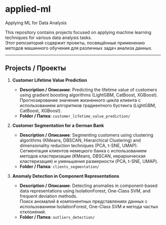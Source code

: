 # applied-ml  
Applying ML for Data Analysis  

This repository contains projects focused on applying machine learning techniques for various data analysis tasks.  
Этот репозиторий содержит проекты, посвящённые применению методов машинного обучения для различных задач анализа данных.

---

## Projects / Проекты  

1. **Customer Lifetime Value Prediction**  
   - **Description / Описание**: Predicting the lifetime value of customers using gradient boosting algorithms (LightGBM, CatBoost, XGBoost).  
     Прогнозирование значения жизненного цикла клиента с использованием алгоритмов градиентного бустинга (LightGBM, CatBoost, XGBoost).  
   - **Folder / Папка**: `customer_lifetime_value_prediction/`  

2. **Customer Segmentation for a German Bank**  
   - **Description / Описание**: Segmenting customers using clustering algorithms (KMeans, DBSCAN, Hierarchical Clustering) and dimensionality reduction techniques (PCA, t-SNE, UMAP).  
     Сегментация клиентов немецкого банка с использованием методов кластеризации (KMeans, DBSCAN, иерархическая кластеризация) и уменьшения размерности (PCA, t-SNE, UMAP).  
   - **Folder / Папка**: `clients_segmentation/`  

3. **Anomaly Detection in Component Representations**  
   - **Description / Описание**: Detecting anomalies in component-based data representations using IsolationForest, One-Class SVM, and frequent deviation methods.  
     Поиск аномалий в компонентных представлениях данных с использованием IsolationForest, One-Class SVM и метода частых отклонений.  
   - **Folder / Папка**: `outliers_detection/`
